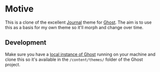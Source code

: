 # Motive

This is a clone of the excellent [Journal](https://github.com/tryghost/journal) theme for [Ghost](https://github.com/tryghost/ghost). The aim is to use this as a basis for my own theme so it'll morph and change over time.

## Development
Make sure you have a [local instance of Ghost](https://ghost.org/docs/install/local/) running on your machine and clone this so it's available in the `/content/themes/` folder of the Ghost project.
